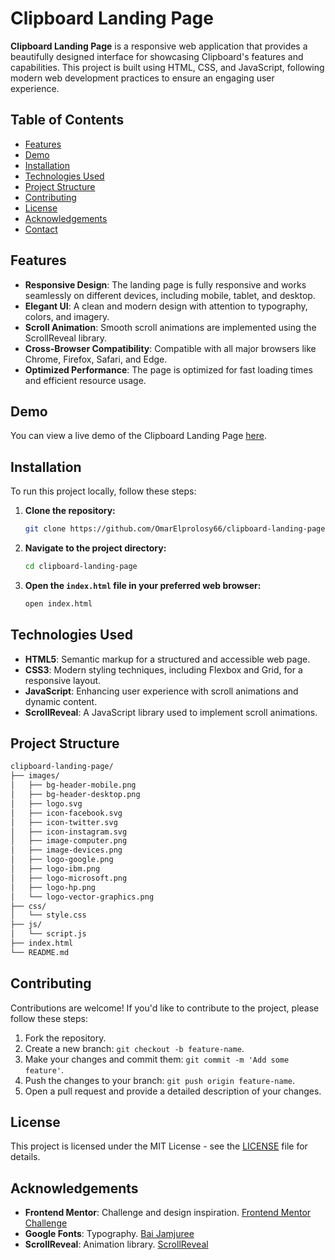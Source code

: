 # Clipboard Landing Page

**Clipboard Landing Page** is a responsive web application that provides a beautifully designed interface for showcasing Clipboard's features and capabilities. This project is built using HTML, CSS, and JavaScript, following modern web development practices to ensure an engaging user experience.

## Table of Contents

- [Features](#features)
- [Demo](#demo)
- [Installation](#installation)
- [Technologies Used](#technologies-used)
- [Project Structure](#project-structure)
- [Contributing](#contributing)
- [License](#license)
- [Acknowledgements](#acknowledgements)
- [Contact](#contact)

## Features

- **Responsive Design**: The landing page is fully responsive and works seamlessly on different devices, including mobile, tablet, and desktop.
- **Elegant UI**: A clean and modern design with attention to typography, colors, and imagery.
- **Scroll Animation**: Smooth scroll animations are implemented using the ScrollReveal library.
- **Cross-Browser Compatibility**: Compatible with all major browsers like Chrome, Firefox, Safari, and Edge.
- **Optimized Performance**: The page is optimized for fast loading times and efficient resource usage.

## Demo

You can view a live demo of the Clipboard Landing Page [here](https://your-live-demo-link.com).

## Installation

To run this project locally, follow these steps:

1. **Clone the repository:**

   ```bash
   git clone https://github.com/OmarElprolosy66/clipboard-landing-page.git
   ```

2. **Navigate to the project directory:**

   ```bash
   cd clipboard-landing-page
   ```

3. **Open the `index.html` file in your preferred web browser:**

   ```bash
   open index.html
   ```

## Technologies Used

- **HTML5**: Semantic markup for a structured and accessible web page.
- **CSS3**: Modern styling techniques, including Flexbox and Grid, for a responsive layout.
- **JavaScript**: Enhancing user experience with scroll animations and dynamic content.
- **ScrollReveal**: A JavaScript library used to implement scroll animations.

## Project Structure

```bash
clipboard-landing-page/
├── images/
│   ├── bg-header-mobile.png
│   ├── bg-header-desktop.png
│   ├── logo.svg
│   ├── icon-facebook.svg
│   ├── icon-twitter.svg
│   ├── icon-instagram.svg
│   ├── image-computer.png
│   ├── image-devices.png
│   ├── logo-google.png
│   ├── logo-ibm.png
│   ├── logo-microsoft.png
│   ├── logo-hp.png
│   └── logo-vector-graphics.png
├── css/
│   └── style.css
├── js/
│   └── script.js
├── index.html
└── README.md
```

## Contributing

Contributions are welcome! If you'd like to contribute to the project, please follow these steps:

1. Fork the repository.
2. Create a new branch: `git checkout -b feature-name`.
3. Make your changes and commit them: `git commit -m 'Add some feature'`.
4. Push the changes to your branch: `git push origin feature-name`.
5. Open a pull request and provide a detailed description of your changes.

## License

This project is licensed under the MIT License - see the [LICENSE](LICENSE) file for details.

## Acknowledgements

- **Frontend Mentor**: Challenge and design inspiration. [Frontend Mentor Challenge](https://www.frontendmentor.io/challenges/clipboard-landing-page-5cc9bccd6c4c91111378ecb9)
- **Google Fonts**: Typography. [Bai Jamjuree](https://fonts.google.com/specimen/Bai+Jamjuree)
- **ScrollReveal**: Animation library. [ScrollReveal](https://scrollrevealjs.org/)
